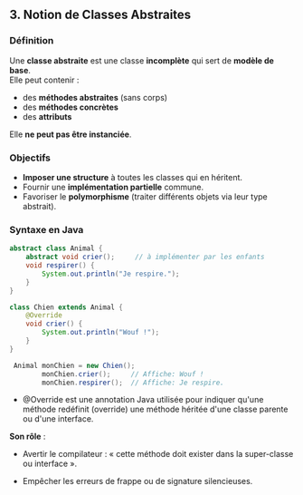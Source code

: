 ## 3. Notion de Classes Abstraites

### Définition

Une **classe abstraite** est une classe **incomplète** qui sert de **modèle de base**.  
Elle peut contenir :

- des **méthodes abstraites** (sans corps)
- des **méthodes concrètes**
- des **attributs**

Elle **ne peut pas être instanciée**.

### Objectifs

- **Imposer une structure** à toutes les classes qui en héritent.
- Fournir une **implémentation partielle** commune.
- Favoriser le **polymorphisme** (traiter différents objets via leur type abstrait).

### Syntaxe en Java

```java
abstract class Animal {
    abstract void crier();     // à implémenter par les enfants
    void respirer() {
        System.out.println("Je respire.");
    }
}
```

```java
class Chien extends Animal {
    @Override
    void crier() {
        System.out.println("Wouf !");
    }
}
```

```java
 Animal monChien = new Chien();
        monChien.crier();     // Affiche: Wouf !
        monChien.respirer();  // Affiche: Je respire.
```

- @Override est une annotation Java utilisée pour indiquer qu'une méthode redéfinit (override) une méthode héritée d'une classe parente ou d'une interface.

**Son rôle** :

- Avertir le compilateur : « cette méthode doit exister dans la super-classe ou interface ».

- Empêcher les erreurs de frappe ou de signature silencieuses.
